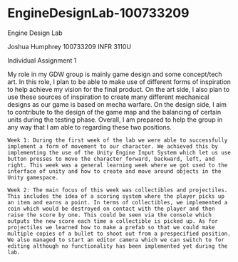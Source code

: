 # EngineDesignLab-100733209
Engine Design Lab

Joshua Humphrey
100733209
INFR 3110U

Individual Assignment 1

My role in my GDW group is mainly game design and some concept/tech art. In this role, I plan to be able to make use of different forms of inspiration to help achieve my vision for the final product. On the art side, I also plan to use these sources of inspiration to create many different mechanical designs as our game is based on mecha warfare. On the design side, I aim to contribute to the design of the game map and the balancing of certain units during the testing phase. Overall, I am prepared to help the group in any way that I am able to regarding these two positions.

	Week 1: During the first week of the lab we were able to successfully implement a form of movement to our character. We achieved this by implementing the use of the Unity Engine Input System which let us use button presses to move the character forward, backward, left, and right. This week was a general learning week where we got used to the interface of unity and how to create and move around objects in the Unity gamespace.

	Week 2: The main focus of this week was collectibles and projectiles. This includes the idea of a scoring system where the player picks up an item and earns a point. In terms of collectibles, we implemented a coin which would be destroyed on contact with the player and then raise the score by one. This could be seen via the console which outputs the new score each time a collectible is picked up. As for projectiles we learned how to make a prefab so that we could make multiple copies of a bullet to shoot out from a prespecified position. We also managed to start an editor camera which we can switch to for editing although no functionality has been implemented yet during the lab. 
